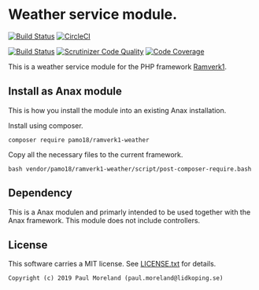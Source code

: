 Weather service module.
===========================================

[![Build Status](https://travis-ci.org/pamo18/ramverk1-weather.svg?branch=master)](https://travis-ci.org/pamo18/ramverk1-weather)
[![CircleCI](https://circleci.com/gh/pamo18/ramverk1-weather.svg?style=svg)](https://circleci.com/gh/pamo18/ramverk1-weather)

[![Build Status](https://scrutinizer-ci.com/g/pamo18/ramverk1-weather/badges/build.png?b=master)](https://scrutinizer-ci.com/g/pamo18/ramverk1-weather/build-status/master)
[![Scrutinizer Code Quality](https://scrutinizer-ci.com/g/pamo18/ramverk1-weather/badges/quality-score.png?b=master)](https://scrutinizer-ci.com/g/pamo18/ramverk1-weather/?branch=master)
[![Code Coverage](https://scrutinizer-ci.com/g/pamo18/ramverk1-weather/badges/coverage.png?b=master)](https://scrutinizer-ci.com/g/pamo18/ramverk1-weather/?branch=master)

This is a weather service module for the PHP framework [Ramverk1](https://github.com/canax/anax-ramverk1-me).

Install as Anax module
------------------------------------

This is how you install the module into an existing Anax installation.

Install using composer.

```
composer require pamo18/ramverk1-weather
```

Copy all the necessary files to the current framework.


```
bash vendor/pamo18/ramverk1-weather/script/post-composer-require.bash
```

Dependency
------------------

This is a Anax modulen and primarly intended to be used together with the Anax framework.  This module does not include controllers.



License
------------------

This software carries a MIT license. See [LICENSE.txt](LICENSE.txt) for details.



```
Copyright (c) 2019 Paul Moreland (paul.moreland@lidkoping.se)
```
